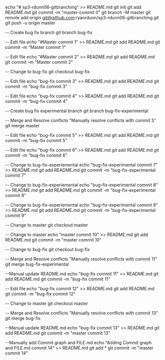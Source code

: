 echo "# sp3-rdunn06-gitbranching" >> README.md
git init
git add README.md
git commit -m "master-commit 0"
git branch -M master
git remote add origin git@github.com:ryanrdunn/sp3-rdunn06-gitbranching.git
git push -u origin master

-- Create bug fix branch
git branch bug-fix

-- Edit file
echo "#Master commit 1" >> README.md
git add README.md
git commit -m "Master commit 1"

-- Edit file
echo "#Master commit 2" >> README.md
git add README.md
git commit -m "Master commit 2"

-- Change to bug-fix
git checkout bug-fix

-- Edit file
echo "bug-fix commit 3" >> README.md
git add README.md
git commit -m "bug-fix commit 3"

-- Edit file
echo "bug-fix commit 4" >> README.md
git add README.md
git commit -m "bug-fix commit 4"

-- Create bug fix experimental branch
git branch bug-fix-experimental

-- Merge and Resolve conflicts "Manually resolve conflicts with commit 5"
git merge master

-- Edit file
echo "bug-fix commit 5" >> README.md
git add README.md
git commit -m "bug-fix commit 5"


-- Edit file
echo "bug-fix commit 6" >> README.md
git add README.md
git commit -m "bug-fix commit 6"

-- Change to bug-fix-experiemental
echo "bug-fix-experimental commit 7" >> README.md
git add README.md
git commit -m "bug-fix-experimental commit 7"

-- Change to bug-fix-experiemental
echo "bug-fix-experimental commit 8" >> README.md
git add README.md
git commit -m "bug-fix-experimental commit 8"

-- Change to bug-fix-experiemental
echo "bug-fix-experimental commit 9" >> README.md
git add README.md
git commit -m "bug-fix-experimental commit 9"


-- Change to master
git checkout master

-- Change to master
echo "master commit 10" >> README.md
git add README.md
git commit -m "master commit 10"

-- Change to bug-fix
git checkout bug-fix


-- Merge and Resolve conflicts "Manually resolve conflicts with commit 11"
git merge bug-fix-experimental

--Manual update README.md
echo "bug-fix commit 11" >> README.md
git add README.md
git commit -m "bug-fix commit 11"

-- Edit file
echo "bug-fix commit 12" >> README.md
git add README.md
git commit -m "bug-fix commit 12"


-- Change to master
git checkout master

-- Merge and Resolve conflicts "Manually resolve conflicts with commit 13"
git merge bug-fix

--Manual update README.md
echo "bug-fix commit 13" >> README.md
git add README.md
git commit -m "master commit 13"


--Manually add Commit graph and FILE.md
echo "Adding Commit graph and FILE.md commit 14" >> README.md
git add *
git commit -m "master commit 14"
